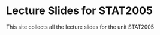 Lecture Slides for STAT2005
================

This site collects all the lecture slides for the unit STAT2005
